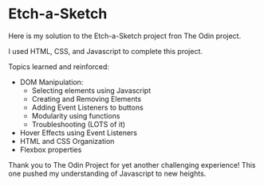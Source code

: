 # Etch-a-Sketch

Here is my solution to the Etch-a-Sketch project fron The Odin project.

I used HTML, CSS, and Javascript to complete this project.


Topics learned and reinforced:
- DOM Manipulation:
  - Selecting elements using Javascript
  - Creating and Removing Elements
  - Adding Event Listeners to buttons
  - Modularity using functions
  - Troubleshooting (LOTS of it)
- Hover Effects using Event Listeners
- HTML and CSS Organization
- Flexbox properties


Thank you to The Odin Project for yet another challenging experience! This one pushed my understanding of Javascript to new heights. 
